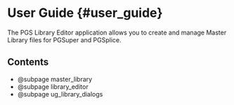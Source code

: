 User Guide {#user_guide}
========================
The PGS Library Editor application allows you to create and manage Master Library files for PGSuper and PGSplice. 

Contents
---------
* @subpage master_library
* @subpage library_editor
* @subpage ug_library_dialogs